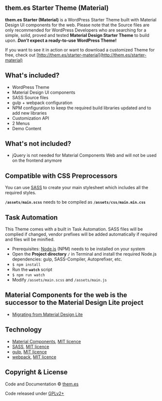 ## them.es Starter Theme (Material)

**them.es Starter (Material)** is a WordPress Starter Theme built with Material Design UI components for the web. Please note that the Source files are only recommended for WordPress Developers who are searching for a simple, solid, proved and tested **Material Design Starter Theme** to build upon. **_Don't_ expect a ready-to-use WordPress Theme!**

If you want to see it in action or want to download a customized Theme for free, check out [http://them.es/starter-material](http://them.es/starter-material)


## What's included?
* WordPress Theme
* Material Design UI components
* SASS Source files
* gulp + webpack configuration
* NPM configuration to keep the required build libraries updated and to add new libraries
* Customization API
* 2 Menus
* Demo Content


## What's not included?
* jQuery is not needed for Material Components Web and will not be used on the frontend anymore


## Compatible with CSS Preprocessors
You can use [SASS](http://sass-lang.com) to create your main stylesheet which includes all the required styles.

**`/assets/main.scss`** needs to be compiled as **`/assets/css/main.min.css`**


## Task Automation
This Theme comes with a built in Task Automation. SASS files will be complied if changed, vendor prefixes will be added automatically if required and files will be minified.

* Prerequisites: [Node.js](https://nodejs.org) (NPM) needs to be installed on your system
* Open the **Project directory** `/` in Terminal and install the required Node.js dependencies: gulp, SASS-Compiler, Autoprefixer, etc.
* `$ npm install`
* Run the **`watch`** script
* `$ npm run watch`
* Modify `/assets/main.scss` and `/assets/main.js`


## Material Components for the web is the successor to the Material Design Lite project
* [Migrating from Material Design Lite](https://material.io/develop/web/docs/migrating-from-mdl)


## Technology

* [Material Components](https://material.io/components), [MIT licence](https://github.com/material-components/material-components-web/blob/master/LICENSE)
* [SASS](https://github.com/sass/sass), [MIT licence](https://github.com/sass/sass/blob/stable/MIT-LICENSE)
* [gulp](https://github.com/gulpjs/gulp), [MIT licence](https://github.com/gulpjs/gulp/blob/master/LICENSE)
* [webpack](https://github.com/webpack/webpack), [MIT licence](https://github.com/webpack/webpack/blob/master/LICENSE)


## Copyright & License

Code and Documentation &copy; [them.es](http://them.es)

Code released under [GPLv2+](http://www.gnu.org/licenses/gpl-2.0.html)
